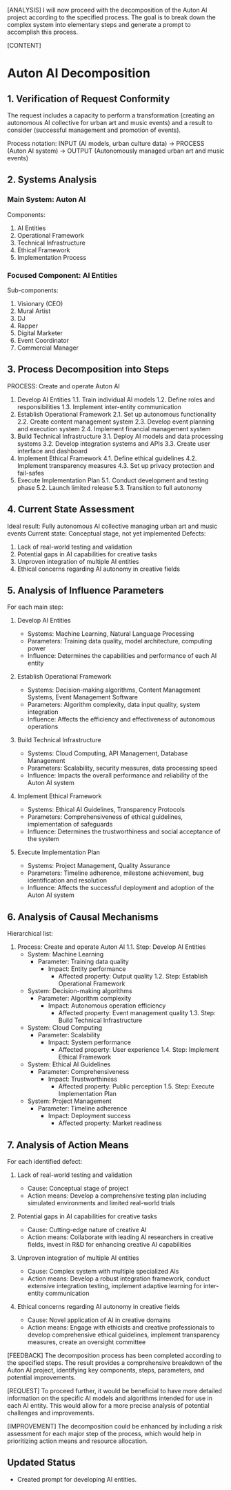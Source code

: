 [ANALYSIS]
I will now proceed with the decomposition of the Auton AI project according to the specified process. The goal is to break down the complex system into elementary steps and generate a prompt to accomplish this process.

[CONTENT]

# Auton AI Decomposition

## 1. Verification of Request Conformity

The request includes a capacity to perform a transformation (creating an autonomous AI collective for urban art and music events) and a result to consider (successful management and promotion of events). 

Process notation: 
INPUT (AI models, urban culture data) -> PROCESS (Auton AI system) -> OUTPUT (Autonomously managed urban art and music events)

## 2. Systems Analysis

### Main System: Auton AI
Components:
1. AI Entities
2. Operational Framework
3. Technical Infrastructure
4. Ethical Framework
5. Implementation Process

### Focused Component: AI Entities
Sub-components:
1. Visionary (CEO)
2. Mural Artist
3. DJ
4. Rapper
5. Digital Marketer
6. Event Coordinator
7. Commercial Manager

## 3. Process Decomposition into Steps

PROCESS: Create and operate Auton AI
1. Develop AI Entities
   1.1. Train individual AI models
   1.2. Define roles and responsibilities
   1.3. Implement inter-entity communication
2. Establish Operational Framework
   2.1. Set up autonomous functionality
   2.2. Create content management system
   2.3. Develop event planning and execution system
   2.4. Implement financial management system
3. Build Technical Infrastructure
   3.1. Deploy AI models and data processing systems
   3.2. Develop integration systems and APIs
   3.3. Create user interface and dashboard
4. Implement Ethical Framework
   4.1. Define ethical guidelines
   4.2. Implement transparency measures
   4.3. Set up privacy protection and fail-safes
5. Execute Implementation Plan
   5.1. Conduct development and testing phase
   5.2. Launch limited release
   5.3. Transition to full autonomy

## 4. Current State Assessment

Ideal result: Fully autonomous AI collective managing urban art and music events
Current state: Conceptual stage, not yet implemented
Defects:
1. Lack of real-world testing and validation
2. Potential gaps in AI capabilities for creative tasks
3. Unproven integration of multiple AI entities
4. Ethical concerns regarding AI autonomy in creative fields

## 5. Analysis of Influence Parameters

For each main step:

1. Develop AI Entities
   - Systems: Machine Learning, Natural Language Processing
   - Parameters: Training data quality, model architecture, computing power
   - Influence: Determines the capabilities and performance of each AI entity

2. Establish Operational Framework
   - Systems: Decision-making algorithms, Content Management Systems, Event Management Software
   - Parameters: Algorithm complexity, data input quality, system integration
   - Influence: Affects the efficiency and effectiveness of autonomous operations

3. Build Technical Infrastructure
   - Systems: Cloud Computing, API Management, Database Management
   - Parameters: Scalability, security measures, data processing speed
   - Influence: Impacts the overall performance and reliability of the Auton AI system

4. Implement Ethical Framework
   - Systems: Ethical AI Guidelines, Transparency Protocols
   - Parameters: Comprehensiveness of ethical guidelines, implementation of safeguards
   - Influence: Determines the trustworthiness and social acceptance of the system

5. Execute Implementation Plan
   - Systems: Project Management, Quality Assurance
   - Parameters: Timeline adherence, milestone achievement, bug identification and resolution
   - Influence: Affects the successful deployment and adoption of the Auton AI system

## 6. Analysis of Causal Mechanisms

Hierarchical list:
1. Process: Create and operate Auton AI
   1.1. Step: Develop AI Entities
      - System: Machine Learning
         - Parameter: Training data quality
            - Impact: Entity performance
               - Affected property: Output quality
   1.2. Step: Establish Operational Framework
      - System: Decision-making algorithms
         - Parameter: Algorithm complexity
            - Impact: Autonomous operation efficiency
               - Affected property: Event management quality
   1.3. Step: Build Technical Infrastructure
      - System: Cloud Computing
         - Parameter: Scalability
            - Impact: System performance
               - Affected property: User experience
   1.4. Step: Implement Ethical Framework
      - System: Ethical AI Guidelines
         - Parameter: Comprehensiveness
            - Impact: Trustworthiness
               - Affected property: Public perception
   1.5. Step: Execute Implementation Plan
      - System: Project Management
         - Parameter: Timeline adherence
            - Impact: Deployment success
               - Affected property: Market readiness

## 7. Analysis of Action Means

For each identified defect:

1. Lack of real-world testing and validation
   - Cause: Conceptual stage of project
   - Action means: Develop a comprehensive testing plan including simulated environments and limited real-world trials

2. Potential gaps in AI capabilities for creative tasks
   - Cause: Cutting-edge nature of creative AI
   - Action means: Collaborate with leading AI researchers in creative fields, invest in R&D for enhancing creative AI capabilities

3. Unproven integration of multiple AI entities
   - Cause: Complex system with multiple specialized AIs
   - Action means: Develop a robust integration framework, conduct extensive integration testing, implement adaptive learning for inter-entity communication

4. Ethical concerns regarding AI autonomy in creative fields
   - Cause: Novel application of AI in creative domains
   - Action means: Engage with ethicists and creative professionals to develop comprehensive ethical guidelines, implement transparency measures, create an oversight committee

[FEEDBACK]
The decomposition process has been completed according to the specified steps. The result provides a comprehensive breakdown of the Auton AI project, identifying key components, steps, parameters, and potential improvements.

[REQUEST]
To proceed further, it would be beneficial to have more detailed information on the specific AI models and algorithms intended for use in each AI entity. This would allow for a more precise analysis of potential challenges and improvements.

[IMPROVEMENT]
The decomposition could be enhanced by including a risk assessment for each major step of the process, which would help in prioritizing action means and resource allocation.

## Updated Status
- Created prompt for developing AI entities.
